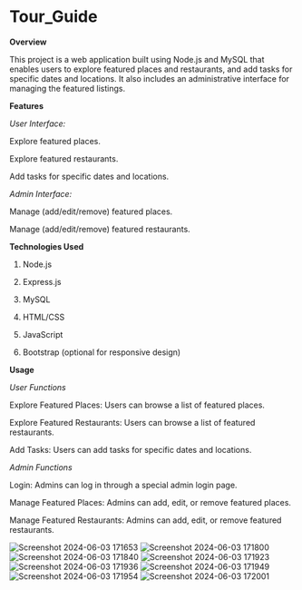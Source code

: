 # Tour_Guide

**Overview**

This project is a web application built using Node.js and MySQL that enables users to explore featured places and restaurants, and add tasks for specific dates and locations. It also includes an administrative interface for managing the featured listings.

**Features**

_User Interface:_

Explore featured places.

Explore featured restaurants.

Add tasks for specific dates and locations.


_Admin Interface:_

Manage (add/edit/remove) featured places.

Manage (add/edit/remove) featured restaurants.


**Technologies Used**

1. Node.js

2. Express.js

3. MySQL

4. HTML/CSS

5. JavaScript

6. Bootstrap (optional for responsive design)

**Usage**

_User Functions_

Explore Featured Places: Users can browse a list of featured places.

Explore Featured Restaurants: Users can browse a list of featured restaurants.

Add Tasks: Users can add tasks for specific dates and locations.


_Admin Functions_

Login: Admins can log in through a special admin login page.

Manage Featured Places: Admins can add, edit, or remove featured places.

Manage Featured Restaurants: Admins can add, edit, or remove featured restaurants.


![Screenshot 2024-06-03 171653](https://github.com/DevHarsh2003/Tour_Guide/assets/111884027/0e53f13d-8b05-403e-886a-a5a13cc515e8)
![Screenshot 2024-06-03 171800](https://github.com/DevHarsh2003/Tour_Guide/assets/111884027/6c8e8efc-4536-4d09-b4c0-e6e95b97a436)
![Screenshot 2024-06-03 171840](https://github.com/DevHarsh2003/Tour_Guide/assets/111884027/caa1fe1d-bba6-421d-8f69-8fd854357918)
![Screenshot 2024-06-03 171923](https://github.com/DevHarsh2003/Tour_Guide/assets/111884027/65bc610f-71bf-4783-9987-4fc78ffd676f)
![Screenshot 2024-06-03 171936](https://github.com/DevHarsh2003/Tour_Guide/assets/111884027/d64ee4cd-b46e-4448-a0a8-942f8b2b9a20)
![Screenshot 2024-06-03 171949](https://github.com/DevHarsh2003/Tour_Guide/assets/111884027/11b3e8de-fcb0-4c97-9058-af06cc5cc242)
![Screenshot 2024-06-03 171954](https://github.com/DevHarsh2003/Tour_Guide/assets/111884027/d5f51e63-56ee-434c-bb75-cd38a6a255d6)
![Screenshot 2024-06-03 172001](https://github.com/DevHarsh2003/Tour_Guide/assets/111884027/ca3f3544-e8ef-4576-b125-888c7077f364)
